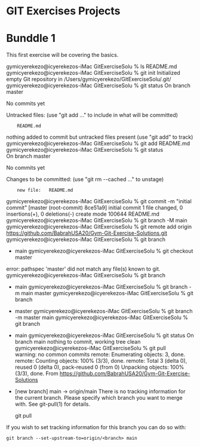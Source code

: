 # GIT Exercises Projects
# Bunddle 1 
This first exercise will be covering the basics.

gymicyerekezo@icyerekezos-iMac GitExerciseSolu % ls
README.md
gymicyerekezo@icyerekezos-iMac GitExerciseSolu % git init
Initialized empty Git repository in /Users/gymicyerekezo/GitExerciseSolu/.git/
gymicyerekezo@icyerekezos-iMac GitExerciseSolu % git status
On branch master

No commits yet

Untracked files:
  (use "git add <file>..." to include in what will be committed)

        README.md

nothing added to commit but untracked files present (use "git add" to track)
gymicyerekezo@icyerekezos-iMac GitExerciseSolu % git add README.md
gymicyerekezo@icyerekezos-iMac GitExerciseSolu % git status       
On branch master

No commits yet

Changes to be committed:
  (use "git rm --cached <file>..." to unstage)

        new file:   README.md

gymicyerekezo@icyerekezos-iMac GitExerciseSolu % git commit -m "initial commit"
[master (root-commit) 8ce51a9] initial commit
 1 file changed, 0 insertions(+), 0 deletions(-)
 create mode 100644 README.md
gymicyerekezo@icyerekezos-iMac GitExerciseSolu % git branch -M main
gymicyerekezo@icyerekezos-iMac GitExerciseSolu % git remote add origin https://github.com/BabrahUSA20/Gym-Git-Exercise-Solutions.git
gymicyerekezo@icyerekezos-iMac GitExerciseSolu % git branch        
* main
gymicyerekezo@icyerekezos-iMac GitExerciseSolu % git checkout master

error: pathspec 'master' did not match any file(s) known to git.
gymicyerekezo@icyerekezos-iMac GitExerciseSolu % git branch         
* main
gymicyerekezo@icyerekezos-iMac GitExerciseSolu % git branch -m main master
gymicyerekezo@icyerekezos-iMac GitExerciseSolu % git branch               
* master
gymicyerekezo@icyerekezos-iMac GitExerciseSolu % git branch -m  master main
gymicyerekezo@icyerekezos-iMac GitExerciseSolu % git branch                
* main
gymicyerekezo@icyerekezos-iMac GitExerciseSolu % git status
On branch main
nothing to commit, working tree clean
gymicyerekezo@icyerekezos-iMac GitExerciseSolu % git pull  
warning: no common commits
remote: Enumerating objects: 3, done.
remote: Counting objects: 100% (3/3), done.
remote: Total 3 (delta 0), reused 0 (delta 0), pack-reused 0 (from 0)
Unpacking objects: 100% (3/3), done.
From https://github.com/BabrahUSA20/Gym-Git-Exercise-Solutions
 * [new branch]      main       -> origin/main
There is no tracking information for the current branch.
Please specify which branch you want to merge with.
See git-pull(1) for details.

    git pull <remote> <branch>

If you wish to set tracking information for this branch you can do so with:

    git branch --set-upstream-to=origin/<branch> main
